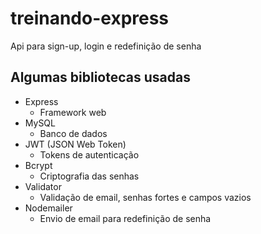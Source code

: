 # treinando-express

Api para sign-up, login e redefinição de senha

## Algumas bibliotecas usadas
- Express
  - Framework web
- MySQL
  - Banco de dados
- JWT (JSON Web Token)
  - Tokens de autenticação
- Bcrypt 
  - Criptografia das senhas
- Validator
  - Validação de email, senhas fortes e campos vazios
- Nodemailer
  - Envio de email para redefinição de senha
